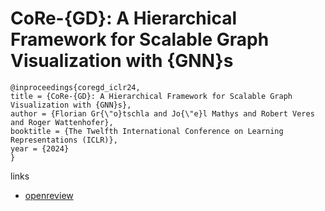 # CoRe-{GD}: A Hierarchical Framework for Scalable Graph Visualization with {GNN}s

```
@inproceedings{coregd_iclr24,
title = {CoRe-{GD}: A Hierarchical Framework for Scalable Graph Visualization with {GNN}s},
author = {Florian Gr{\"o}tschla and Jo{\"e}l Mathys and Robert Veres and Roger Wattenhofer},
booktitle = {The Twelfth International Conference on Learning Representations (ICLR)},
year = {2024}
}
```

links
- [openreview](https://openreview.net/forum?id=vtyasLn4RM)

